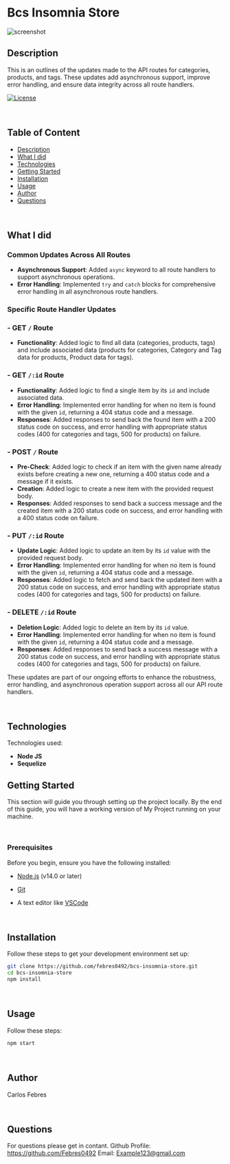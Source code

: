 # Bcs Insomnia Store

![screenshot](screenshot.png)

## Description

This is an outlines of the updates made to the API routes for categories, products, and tags. These updates add asynchronous support, improve error handling, and ensure data integrity across all route handlers.


[![License](https://img.shields.io/badge/Watch_live_demo_>>-darkgreen?style=for-the-badge)](https://drive.google.com/file/d/1irMuhpIuUz0AsLz8cmSuiznxgQl5DrKK/view)

<br>

## Table of Content
- [Description](#description)
- [What I did](#What-I-did)
- [Technologies](#technologies)
- [Getting Started](#getting-started)
- [Installation](#installation)
- [Usage](#usage)
- [Author](#author)
- [Questions](#questions)

<br>

## What I did

### Common Updates Across All Routes

- **Asynchronous Support**: Added `async` keyword to all route handlers to support asynchronous operations.
- **Error Handling**: Implemented `try` and `catch` blocks for comprehensive error handling in all asynchronous route handlers.


### Specific Route Handler Updates

### - GET `/` Route

- **Functionality**: Added logic to find all data (categories, products, tags) and include associated data (products for categories, Category and Tag data for products, Product data for tags).

### - GET `/:id` Route

- **Functionality**: Added logic to find a single item by its `id` and include associated data.
- **Error Handling**: Implemented error handling for when no item is found with the given `id`, returning a 404 status code and a message.
- **Responses**: Added responses to send back the found item with a 200 status code on success, and error handling with appropriate status codes (400 for categories and tags, 500 for products) on failure.

### - POST `/` Route

- **Pre-Check**: Added logic to check if an item with the given name already exists before creating a new one, returning a 400 status code and a message if it exists.
- **Creation**: Added logic to create a new item with the provided request body.
- **Responses**: Added responses to send back a success message and the created item with a 200 status code on success, and error handling with a 400 status code on failure.

### - PUT `/:id` Route

- **Update Logic**: Added logic to update an item by its `id` value with the provided request body.
- **Error Handling**: Implemented error handling for when no item is found with the given `id`, returning a 404 status code and a message.
- **Responses**: Added logic to fetch and send back the updated item with a 200 status code on success, and error handling with appropriate status codes (400 for categories and tags, 500 for products) on failure.

### - DELETE `/:id` Route

- **Deletion Logic**: Added logic to delete an item by its `id` value.
- **Error Handling**: Implemented error handling for when no item is found with the given `id`, returning a 404 status code and a message.
- **Responses**: Added responses to send back a success message with a 200 status code on success, and error handling with appropriate status codes (400 for categories and tags, 500 for products) on failure.

These updates are part of our ongoing efforts to enhance the robustness, error handling, and asynchronous operation support across all our API route handlers.

<br>

## Technologies
Technologies used:
- **Node JS**
- **Sequelize**


## Getting Started

This section will guide you through setting up the project locally. By the end of this guide, you will have a working version of My Project running on your machine.

<br>

### Prerequisites

Before you begin, ensure you have the following installed:

- [Node.js](https://nodejs.org/) (v14.0 or later)

- [Git](https://git-scm.com/)

- A text editor like [VSCode](https://code.visualstudio.com/)

<br>

## Installation
Follow these steps to get your development environment set up:
```bash
git clone https://github.com/febres0492/bcs-insomnia-store.git
cd bcs-insomnia-store
npm install
```

<br>

## Usage
Follow these steps:
```bash
npm start
```
<br>


## Author
Carlos Febres

<br>


## Questions
For questions please get in contant.
Github Profile: https://github.com/Febres0492
Email: Example123@gmail.com
